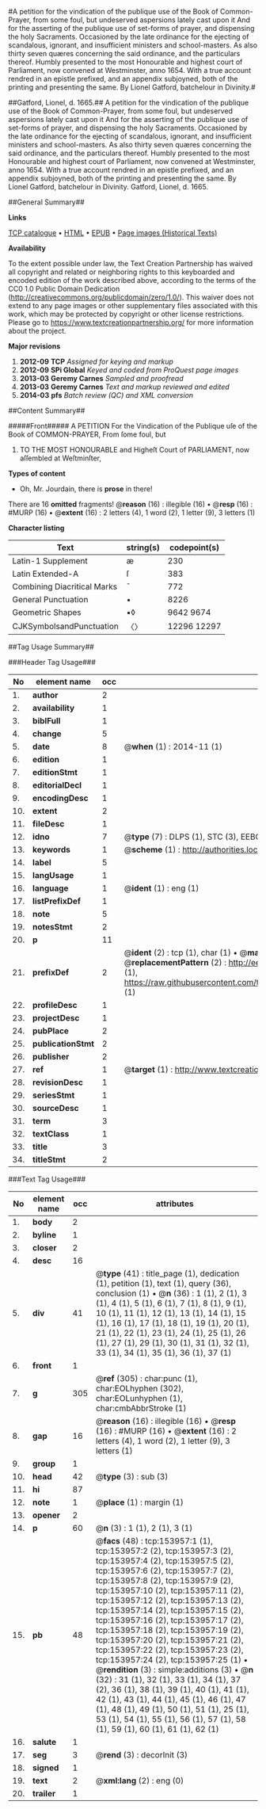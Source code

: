 #A petition for the vindication of the publique use of the Book of Common-Prayer, from some foul, but undeserved aspersions lately cast upon it And for the asserting of the publique use of set-forms of prayer, and dispensing the holy Sacraments. Occasioned by the late ordinance for the ejecting of scandalous, ignorant, and insufficient ministers and school-masters. As also thirty seven quæres concerning the said ordinance, and the particulars thereof. Humbly presented to the most Honourable and highest court of Parliament, now convened at Westminster, anno 1654. With a true account rendred in an epistle prefixed, and an appendix subjoyned, both of the printing and presenting the same. By Lionel Gatford, batchelour in Divinity.#

##Gatford, Lionel, d. 1665.##
A petition for the vindication of the publique use of the Book of Common-Prayer, from some foul, but undeserved aspersions lately cast upon it And for the asserting of the publique use of set-forms of prayer, and dispensing the holy Sacraments. Occasioned by the late ordinance for the ejecting of scandalous, ignorant, and insufficient ministers and school-masters. As also thirty seven quæres concerning the said ordinance, and the particulars thereof. Humbly presented to the most Honourable and highest court of Parliament, now convened at Westminster, anno 1654. With a true account rendred in an epistle prefixed, and an appendix subjoyned, both of the printing and presenting the same. By Lionel Gatford, batchelour in Divinity.
Gatford, Lionel, d. 1665.

##General Summary##

**Links**

[TCP catalogue](http://www.ota.ox.ac.uk/tcp/)  • 
[HTML](http://tei.it.ox.ac.uk/tcp/Texts-HTML/free/A85/A85836.html)  • 
[EPUB](http://tei.it.ox.ac.uk/tcp/Texts-EPUB/free/A85/A85836.epub) • 
[Page images (Historical Texts)](https://historicaltexts.jisc.ac.uk/eebo-99899520e)

**Availability**

To the extent possible under law, the Text Creation Partnership has waived all copyright and related or neighboring rights to this keyboarded and encoded edition of the work described above, according to the terms of the CC0 1.0 Public Domain Dedication (http://creativecommons.org/publicdomain/zero/1.0/). This waiver does not extend to any page images or other supplementary files associated with this work, which may be protected by copyright or other license restrictions. Please go to https://www.textcreationpartnership.org/ for more information about the project.

**Major revisions**

1. __2012-09__ __TCP__ *Assigned for keying and markup*
1. __2012-09__ __SPi Global__ *Keyed and coded from ProQuest page images*
1. __2013-03__ __Geremy Carnes__ *Sampled and proofread*
1. __2013-03__ __Geremy Carnes__ *Text and markup reviewed and edited*
1. __2014-03__ __pfs__ *Batch review (QC) and XML conversion*

##Content Summary##

#####Front#####
A PETITION For the Vindication of the Publique uſe of the Book of COMMON-PRAYER, From ſome foul, but
1. TO THE MOST HONOURABLE and Higheſt Court of PARLIAMENT, now aſſembled at Weſtminſter,

**Types of content**

  * Oh, Mr. Jourdain, there is **prose** in there!

There are 16 **omitted** fragments! 
 @__reason__ (16) : illegible (16)  •  @__resp__ (16) : #MURP (16)  •  @__extent__ (16) : 2 letters (4), 1 word (2), 1 letter (9), 3 letters (1)

**Character listing**


|Text|string(s)|codepoint(s)|
|---|---|---|
|Latin-1 Supplement|æ|230|
|Latin Extended-A|ſ|383|
|Combining             Diacritical Marks|̄|772|
|General Punctuation|•|8226|
|Geometric Shapes|▪◊|9642 9674|
|CJKSymbolsandPunctuation|〈〉|12296 12297|

##Tag Usage Summary##

###Header Tag Usage###

|No|element name|occ|attributes|
|---|---|---|---|
|1.|__author__|2||
|2.|__availability__|1||
|3.|__biblFull__|1||
|4.|__change__|5||
|5.|__date__|8| @__when__ (1) : 2014-11 (1)|
|6.|__edition__|1||
|7.|__editionStmt__|1||
|8.|__editorialDecl__|1||
|9.|__encodingDesc__|1||
|10.|__extent__|2||
|11.|__fileDesc__|1||
|12.|__idno__|7| @__type__ (7) : DLPS (1), STC (3), EEBO-CITATION (1), PROQUEST (1), VID (1)|
|13.|__keywords__|1| @__scheme__ (1) : http://authorities.loc.gov/ (1)|
|14.|__label__|5||
|15.|__langUsage__|1||
|16.|__language__|1| @__ident__ (1) : eng (1)|
|17.|__listPrefixDef__|1||
|18.|__note__|5||
|19.|__notesStmt__|2||
|20.|__p__|11||
|21.|__prefixDef__|2| @__ident__ (2) : tcp (1), char (1)  •  @__matchPattern__ (2) : ([0-9\-]+):([0-9IVX]+) (1), (.+) (1)  •  @__replacementPattern__ (2) : http://eebo.chadwyck.com/downloadtiff?vid=$1&page=$2 (1), https://raw.githubusercontent.com/textcreationpartnership/Texts/master/tcpchars.xml#$1 (1)|
|22.|__profileDesc__|1||
|23.|__projectDesc__|1||
|24.|__pubPlace__|2||
|25.|__publicationStmt__|2||
|26.|__publisher__|2||
|27.|__ref__|1| @__target__ (1) : http://www.textcreationpartnership.org/docs/. (1)|
|28.|__revisionDesc__|1||
|29.|__seriesStmt__|1||
|30.|__sourceDesc__|1||
|31.|__term__|3||
|32.|__textClass__|1||
|33.|__title__|3||
|34.|__titleStmt__|2||


###Text Tag Usage###

|No|element name|occ|attributes|
|---|---|---|---|
|1.|__body__|2||
|2.|__byline__|1||
|3.|__closer__|2||
|4.|__desc__|16||
|5.|__div__|41| @__type__ (41) : title_page (1), dedication (1), petition (1), text (1), query (36), conclusion (1)  •  @__n__ (36) : 1 (1), 2 (1), 3 (1), 4 (1), 5 (1), 6 (1), 7 (1), 8 (1), 9 (1), 10 (1), 11 (1), 12 (1), 13 (1), 14 (1), 15 (1), 16 (1), 17 (1), 18 (1), 19 (1), 20 (1), 21 (1), 22 (1), 23 (1), 24 (1), 25 (1), 26 (1), 27 (1), 29 (1), 30 (1), 31 (1), 32 (1), 33 (1), 34 (1), 35 (1), 36 (1), 37 (1)|
|6.|__front__|1||
|7.|__g__|305| @__ref__ (305) : char:punc (1), char:EOLhyphen (302), char:EOLunhyphen (1), char:cmbAbbrStroke (1)|
|8.|__gap__|16| @__reason__ (16) : illegible (16)  •  @__resp__ (16) : #MURP (16)  •  @__extent__ (16) : 2 letters (4), 1 word (2), 1 letter (9), 3 letters (1)|
|9.|__group__|1||
|10.|__head__|42| @__type__ (3) : sub (3)|
|11.|__hi__|87||
|12.|__note__|1| @__place__ (1) : margin (1)|
|13.|__opener__|2||
|14.|__p__|60| @__n__ (3) : 1 (1), 2 (1), 3 (1)|
|15.|__pb__|48| @__facs__ (48) : tcp:153957:1 (1), tcp:153957:2 (2), tcp:153957:3 (2), tcp:153957:4 (2), tcp:153957:5 (2), tcp:153957:6 (2), tcp:153957:7 (2), tcp:153957:8 (2), tcp:153957:9 (2), tcp:153957:10 (2), tcp:153957:11 (2), tcp:153957:12 (2), tcp:153957:13 (2), tcp:153957:14 (2), tcp:153957:15 (2), tcp:153957:16 (2), tcp:153957:17 (2), tcp:153957:18 (2), tcp:153957:19 (2), tcp:153957:20 (2), tcp:153957:21 (2), tcp:153957:22 (2), tcp:153957:23 (2), tcp:153957:24 (2), tcp:153957:25 (1)  •  @__rendition__ (3) : simple:additions (3)  •  @__n__ (32) : 31 (1), 32 (1), 33 (1), 34 (1), 37 (2), 36 (1), 38 (1), 39 (1), 40 (1), 41 (1), 42 (1), 43 (1), 44 (1), 45 (1), 46 (1), 47 (1), 48 (1), 49 (1), 50 (1), 51 (1), 25 (1), 53 (1), 54 (1), 55 (1), 56 (1), 57 (1), 58 (1), 59 (1), 60 (1), 61 (1), 62 (1)|
|16.|__salute__|1||
|17.|__seg__|3| @__rend__ (3) : decorInit (3)|
|18.|__signed__|1||
|19.|__text__|2| @__xml:lang__ (2) : eng (0)|
|20.|__trailer__|1||

